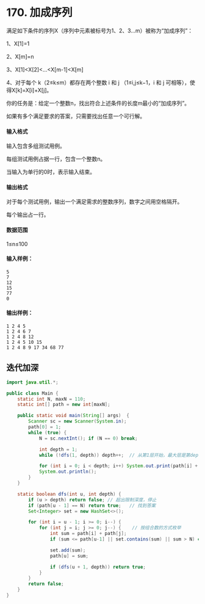 # 170. 加成序列

满足如下条件的序列X（序列中元素被标号为1、2、3…m）被称为“加成序列”：

1、X[1]=1

2、X[m]=n

3、X[1]<X[2]<…<X[m-1]<X[m]

4、对于每个 k（2≤k≤m）都存在两个整数 i 和 j （1≤i,j≤k−1，i 和 j 可相等），使得X[k]=X[i]+X[j]。

你的任务是：给定一个整数n，找出符合上述条件的长度m最小的“加成序列”。

如果有多个满足要求的答案，只需要找出任意一个可行解。

#### 输入格式

输入包含多组测试用例。

每组测试用例占据一行，包含一个整数n。

当输入为单行的0时，表示输入结束。

#### 输出格式

对于每个测试用例，输出一个满足需求的整数序列，数字之间用空格隔开。

每个输出占一行。

#### 数据范围

1≤n≤100

#### 输入样例：

```
5
7
12
15
77
0
```

#### 输出样例：

```
1 2 4 5
1 2 4 6 7
1 2 4 8 12
1 2 4 5 10 15
1 2 4 8 9 17 34 68 77
```



## 迭代加深

```java
import java.util.*;

public class Main {
    static int N, maxN = 110;
    static int[] path = new int[maxN];

    public static void main(String[] args)  {
        Scanner sc = new Scanner(System.in);
        path[0] = 1;
        while (true) {
            N = sc.nextInt(); if (N == 0) break;

            int depth = 1;
            while (!dfs(1, depth)) depth++;  // 从第1层开始，最大层是第depth层

            for (int i = 0; i < depth; i++) System.out.print(path[i] + " ");
            System.out.println();
        }
    }

    static boolean dfs(int u, int depth) {
        if (u > depth) return false; // 超出限制深度，停止
        if (path[u - 1] == N) return true;   // 找到答案
        Set<Integer> set = new HashSet<>();

        for (int i = u - 1; i >= 0; i--) {
            for (int j = i; j >= 0; j--) {    // 按组合数的方式枚举
                int sum = path[i] + path[j];
                if (sum <= path[u-1] || set.contains(sum) || sum > N) continue;

                set.add(sum);
                path[u] = sum;

                if (dfs(u + 1, depth)) return true;
            }
        }
        return false;
    }
}
```

